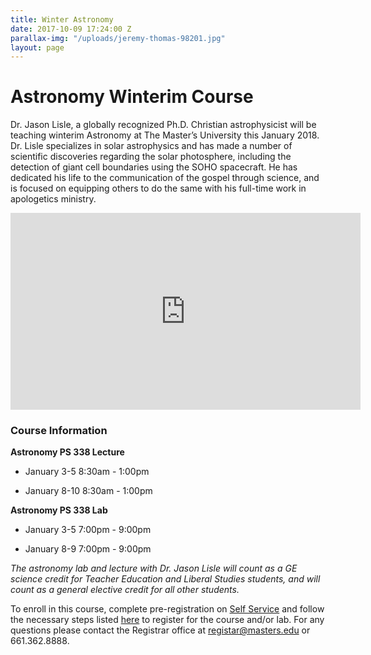 ```yaml
---
title: Winter Astronomy
date: 2017-10-09 17:24:00 Z
parallax-img: "/uploads/jeremy-thomas-98201.jpg"
layout: page
---
```


# Astronomy Winterim Course

Dr. Jason Lisle, a globally recognized Ph.D. Christian astrophysicist will be teaching winterim Astronomy at The Master’s University this January 2018. Dr. Lisle specializes in solar astrophysics and has made a number of scientific discoveries regarding the solar photosphere, including the detection of giant cell boundaries using the SOHO spacecraft. He has dedicated his life to the communication of the gospel through science, and is focused on equipping others to do the same with his full-time work in apologetics ministry.

<div class="row">

<div class="col s12 m6 offset-m3 ">

<div class="video-container center">

<iframe width="560" height="315" src="https://www.youtube.com/embed/fVToHzZcfHQ?rel=0&showinfo=0" frameborder="0" allowfullscreen></iframe>

</div>

</div>

</div>

### **Course Information**

**Astronomy PS 338 Lecture**

* January 3-5 8:30am - 1:00pm

* January 8-10 8:30am - 1:00pm

**Astronomy PS 338 Lab**

* January 3-5 7:00pm - 9:00pm

* January 8-9 7:00pm - 9:00pm

*The astronomy lab and lecture with Dr. Jason Lisle will count as a GE science credit for Teacher Education and Liberal Studies students, and will count as a general elective credit for all other students.* 

To enroll in this course,  complete pre-registration on [Self Service](https://portal.masters.edu/SelfService/Home.aspx) and follow the necessary steps listed [here](http://www.masters.edu/registrar#registration) to register for the course and/or lab. For any questions please contact the Registrar office at [registar@masters.edu](mailto:registar@masters.edu) or 661.362.8888.